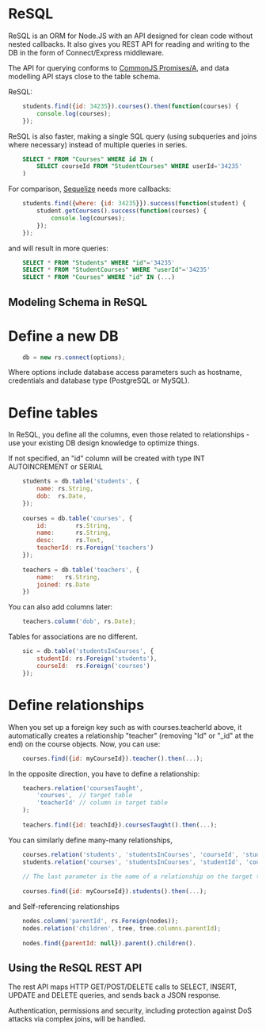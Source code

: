 ReSQL
=====

ReSQL is an ORM for Node.JS with an API designed for clean
code without nested callbacks. It also gives you
REST API for reading and writing to the DB in the form of
Connect/Express middleware.

The API for querying conforms to
[CommonJS Promises/A](http://wiki.commonjs.org/wiki/Promises/A),
and data modelling API stays close to the table schema.

ReSQL:

```javascript
	students.find({id: 34235}).courses().then(function(courses) {
		console.log(courses);
	});
```

ReSQL is also faster, making a single SQL query (using subqueries
and joins where necessary) instead of multiple queries in series.

```sql
	SELECT * FROM "Courses" WHERE id IN (
		SELECT courseId FROM "StudentCourses" WHERE userId='34235'
	)
```

For comparison, [Sequelize](http://github.com/sdepold/sequelize) needs more callbacks:

```javascript
	students.find({where: {id: 34235}}).success(function(student) {
		student.getCourses().success(function(courses) {
			console.log(courses);
		});
	});
```

and will result in more queries:

```sql
	SELECT * FROM "Students" WHERE "id"='34235'
	SELECT * FROM "StudentCourses" WHERE "userId"='34235'
	SELECT * FROM "Courses" WHERE "id" IN (...)
```

Modeling Schema in ReSQL
------------------------

# Define a new DB #

```javascript
	db = new rs.connect(options);
```

Where options include database access parameters such as hostname,
credentials and database type (PostgreSQL or MySQL).

# Define tables #
In ReSQL, you define all the columns, even those related
to relationships - use your existing DB design knowledge to optimize
things.

If not specified, an "id" column will be created with type INT AUTOINCREMENT
or SERIAL

```javascript
	students = db.table('students', {
		name: rs.String,
		dob:  rs.Date,
	});
	
	courses = db.table('courses', {
		id:        rs.String,
		name:      rs.String,
		desc:      rs.Text,
		teacherId: rs.Foreign('teachers')
	});
	
	teachers = db.table('teachers', {
		name:   rs.String,
		joined: rs.Date
	})
```

You can also add columns later:

```javascript
	teachers.column('dob', rs.Date);
```

Tables for associations are no different.
	
```javascript
	sic = db.table('studentsInCourses', {
		studentId: rs.Foreign('students'),
		courseId:  rs.Foreign('courses')
	});
```

# Define relationships #

When you set up a foreign key such as with courses.teacherId above, it
automatically creates a relationship "teacher" (removing "Id" or "_id" at
the end) on the course objects. Now, you can use:
	
```javascript
	courses.find({id: myCourseId}).teacher().then(...);
```

In the opposite direction, you have to define a relationship:

```javascript
	teachers.relation('coursesTaught',
		'courses',	// target table
		'teacherId'	// column in target table
	);
	
	teachers.find({id: teachId}).coursesTaught().then(...);
```

You can similarly define many-many relationships,

```javascript
	courses.relation('students', 'studentsInCourses', 'courseId', 'student');
	students.relation('courses', 'studentsInCourses', 'studentId', 'course');
	
	// The last parameter is the name of a relationship on the target table
	
	courses.find({id: myCourseId}).students().then(...);
```
	
and Self-referencing relationships

```javascript
	nodes.column('parentId', rs.Foreign(nodes));
	nodes.relation('children', tree, tree.columns.parentId);
	
	nodes.find({parentId: null}).parent().children().
```


Using the ReSQL REST API
------------------------

The rest API maps HTTP GET/POST/DELETE calls to SELECT, INSERT, UPDATE and
DELETE queries, and sends back a JSON response.

Authentication, permissions and security, including protection against
DoS attacks via complex joins, will be handled.


